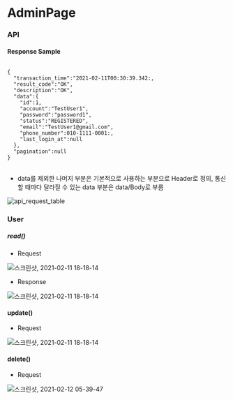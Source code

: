 # AdminPage

### API

#### Response Sample

<pre>
<code>
{
  "transaction_time":"2021-02-11T00:30:39.342:,
  "result_code":"OK",
  "description":"OK",
  "data":{
    "id":1,
    "account":"TestUser1",
    "password":"password1",
    "status":"REGISTERED",
    "email":"TestUser1@gmail.com",
    "phone_number":010-1111-0001:,
    "last_login_at":null
  },
  "pagination":null
}
</code>
</pre>

- data를 제외한 나머지 부분은 기본적으로 사용하는 부분으로 Header로 정의, 통신할 때마다 달라질 수 있는 data 부분은 data/Body로 부름

![api_request_table](https://user-images.githubusercontent.com/67194430/107545329-80bacd80-6c0e-11eb-9b2d-7ec090f9bc30.png)

### User

##### read()

- Request

![스크린샷, 2021-02-11 18-18-14](https://user-images.githubusercontent.com/67194430/107618911-aa6b0780-6c95-11eb-96e9-359372580125.png)


- Response

![스크린샷, 2021-02-11 18-18-14](https://user-images.githubusercontent.com/67194430/107619562-b4413a80-6c96-11eb-9753-02099f001ec6.png)


#### update()

- Request

![스크린샷, 2021-02-11 18-18-14](https://user-images.githubusercontent.com/67194430/107690965-327cfb80-6cee-11eb-8564-515b4f8e3404.png)


#### delete()

- Request

![스크린샷, 2021-02-12 05-39-47](https://user-images.githubusercontent.com/67194430/107696196-ff8a3600-6cf4-11eb-98f0-8abfa1c19385.png)
